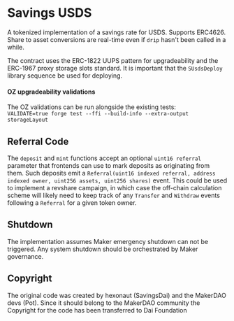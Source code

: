 # Savings USDS

A tokenized implementation of a savings rate for USDS. Supports ERC4626. Share to asset conversions are real-time even if `drip` hasn't been called in a while.

The contract uses the ERC-1822 UUPS pattern for upgradeability and the ERC-1967 proxy storage slots standard.
It is important that the `SUsdsDeploy` library sequence be used for deploying.

#### OZ upgradeability validations

The OZ validations can be run alongside the existing tests:  
`VALIDATE=true forge test --ffi --build-info --extra-output storageLayout`

## Referral Code

The `deposit` and `mint` functions accept an optional `uint16 referral` parameter that frontends can use to mark deposits as originating from them. Such deposits emit a `Referral(uint16 indexed referral, address indexed owner, uint256 assets, uint256 shares)` event. This could be used to implement a revshare campaign, in which case the off-chain calculation scheme will likely need to keep track of any `Transfer` and `Withdraw` events following a `Referral` for a given token owner.

## Shutdown

The implementation assumes Maker emergency shutdown can not be triggered. Any system shutdown should be orchestrated by Maker governance.

## Copyright

The original code was created by hexonaut (SavingsDai) and the MakerDAO devs (Pot).
Since it should belong to the MakerDAO community the Copyright for the code has been transferred to Dai Foundation
